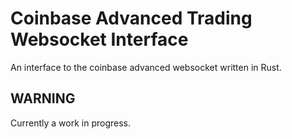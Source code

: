 # Coinbase Advanced Trading Websocket Interface

An interface to the coinbase advanced websocket written in Rust. 

## WARNING
Currently a work in progress.
